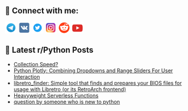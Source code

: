 ## 🔎 Connect with me:
[<img src="https://github.com/bullbesh/bullbesh/blob/main/images/Telegram.png" width="32" height="32" />](https://t.me/bullbesh)
[<img src="https://github.com/bullbesh/bullbesh/blob/main/images/VK.png" width="32" height="32" />](https://vk.com/bullbesh)
[<img src="https://github.com/bullbesh/bullbesh/blob/main/images/Twitter.png" width="32" height="32" />](https://twitter.com/bullbesh1)
[<img src="https://github.com/bullbesh/bullbesh/blob/main/images/Instagram.png" width="32" height="32" />](https://www.instagram.com/bullbesh)
[<img src="https://github.com/bullbesh/bullbesh/blob/main/images/Reddit.png" width="32" height="32" />](https://www.reddit.com/user/bullbesh)
[<img src="https://github.com/bullbesh/bullbesh/blob/main/images/YouTube.png" width="32" height="32" />](https://www.youtube.com/channel/UCtfjRs6uzgq5mfm8S06WTcg)

## 📕 Latest r/Python Posts
<!-- BLOG-POST-LIST:START -->
- [Collection Speed?](https://www.reddit.com/r/Python/comments/15fdfc1/collection_speed/)
- [Python Plotly: Combining Dropdowns and Range Sliders For User Interaction](https://www.reddit.com/r/Python/comments/15fdea8/python_plotly_combining_dropdowns_and_range/)
- [libretro_finder: Simple tool that finds and prepares your BIOS files for usage with Libretro &lpar;or its RetroArch frontend&rpar;](https://www.reddit.com/r/Python/comments/15fch6g/libretro_finder_simple_tool_that_finds_and/)
- [Heavyweight Serverless Functions](https://www.reddit.com/r/Python/comments/15fbqbo/heavyweight_serverless_functions/)
- [question by someone who is new to python](https://www.reddit.com/r/Python/comments/15fbmwd/question_by_someone_who_is_new_to_python/)
<!-- BLOG-POST-LIST:END -->
